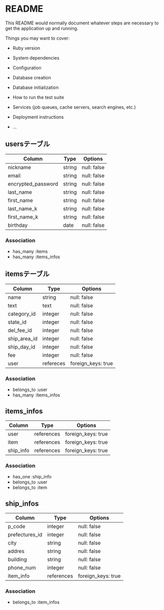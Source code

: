 # README

This README would normally document whatever steps are necessary to get the
application up and running.

Things you may want to cover:

* Ruby version

* System dependencies

* Configuration

* Database creation

* Database initialization

* How to run the test suite

* Services (job queues, cache servers, search engines, etc.)

* Deployment instructions

* ...

## usersテーブル 

|  Column             |  Type         |  Options              |
| ------------------- | ------------- | --------------------- |
| nickname            | string        | null: false           |
| email               | string        | null: false           |
| encrypted_password  | string        | null: false           | 
| last_name           | string        | null: false           |
| first_name          | string        | null: false           |
| last_name_k         | string        | null: false           |
| first_name_k        | string        | null: false           |
| birthday            | date          | null: false           |

### Association
- has_many :items
- has_many :items_infos

## itemsテーブル

|  Column       |  Type         |  Options              |
| ------------- | ------------- | --------------------- |
| name          | string        | null: false           |
| text          | text          | null: false           |
| category_id   | integer       | null: false           |
| state_id      | integer       | null: false           |
| del_fee_id    | integer       | null: false           |
| ship_area_id  | integer       | null: false           |
| ship_day_id   | integer       | null: false           |
| fee           | integer       | null: false           |
| user          | refereces     | foreign_keys: true    |

<!-- imageはactive_strage -->

### Association
- belongs_to :user
- has_many :items_infos

## items_infos

|  Column       |  Type         |  Options              |
| ------------- | ------------- | --------------------- |
| user          | references    | foreign_keys: true    |
| item          | references    | foreign_keys: true    |
| ship_info     | references    | foreign_keys: true    |


### Association
- has_one :ship_info
- belongs_to :user
- belongs_to :item

## ship_infos

|  Column       |  Type         |  Options              |
| ------------- | ------------- | --------------------- |
| p_code        | integer       | null: false           |
| prefectures_id| integer       | null: false           |
| city          | string        | null: false           |
| addres        | string        | null: false           |
| building      | string        | null: false           |
| phone_num     | integer       | null: false           |
| item_info     | references    | foreign_keys: true    |

### Association

- belongs_to :item_infos
